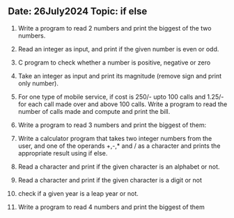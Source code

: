 ## Date: 26July2024    Topic: if else

1. Write a program to read 2 numbers and print the biggest of the two numbers.

2. Read an integer as input, and print if the given number is even or odd.

3. C program to check whether a number is positive, negative or zero

4.  Take an integer as input and print its magnitude (remove sign and print only number).

5. For one type of mobile service, if cost is 250/- upto 100 calls and 1.25/- for each call made over and above 100 calls. Write a program to read the number of calls made and compute and print the bill.

6. Write a program to read 3 numbers and print the biggest of them:

7. Write a calculator program that takes two integer numbers from the user, and one of the operands +,-,* and / as a character and prints the appropriate result using if else.

8. Read a character and print if the given character is an alphabet or not.

9. Read a character and print if the given character is a digit or not

10. check if a given year is a leap year or not.

11. Write a program to read 4 numbers and print the biggest of them
